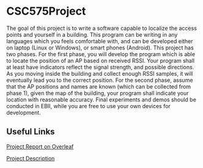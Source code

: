 # CSC575Project
The goal of this project is to write a software capable to localize the access points and yourself in a building. This program can be writing in any languages which you feels comfortable with, and can be developed either on laptop (Linux or Windows), or smart phones (Android). This project has two phases. For the first phase, you will develop the program which is able to locate the position of an AP based on received RSSI. Your program shall at least have indicators reflect the signal strength, and possible directions. As you moving inside the building and collect enough RSSI samples, it will eventually lead you to the correct position. For the second phase, assume that the AP positions and names are known (which can be collected from phase 1), given the map of the building, your program shall indicate your location with reasonable accuracy. Final experiments and demos should be conducted in EBII, while you are free to use your own devices for development.

## Useful Links

[Project Report on Overleaf](https://www.overleaf.com/4413351bdyhbk)

[Project Description](https://moodle1516-courses.wolfware.ncsu.edu/pluginfile.php/662199/mod_assign/intro/Prj_APlocation.pdf)

